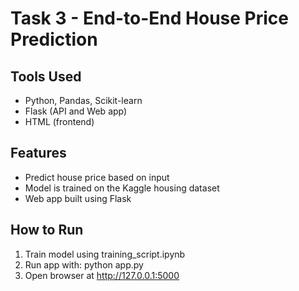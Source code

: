 # Task 3 - End-to-End House Price Prediction

## Tools Used
- Python, Pandas, Scikit-learn
- Flask (API and Web app)
- HTML (frontend)

## Features
- Predict house price based on input
- Model is trained on the Kaggle housing dataset
- Web app built using Flask

## How to Run
1. Train model using training_script.ipynb
2. Run app with: python app.py
3. Open browser at http://127.0.0.1:5000
